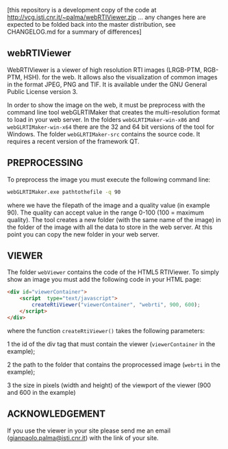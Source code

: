 [this repository is a development copy of the code at
http://vcg.isti.cnr.it/~palma/webRTIViewer.zip ... any changes here are
expected to be folded back into the master distribution, see CHANGELOG.md
for a summary of differences]

## webRTIViewer

WebRTIViewer is a viewer of high resolution RTI images (LRGB-PTM, RGB-PTM,
HSH). for the web. It allows also the visualization of common images in
the format JPEG, PNG and TIF. It is available under the GNU General Public
License version 3.

In order to show the image on the web, it must be preprocess with the
command line  tool webGLRTIMaker that creates the multi-resolution format
to load in your web server.  In the folders `webGLRTIMaker-win-x86` and
`webGLRTIMaker-win-x64` there are the 32 and 64 bit versions of the tool
for Windows. The folder `webGLRTIMaker-src` contains the source code. It
requires a recent version of the framework QT.

## PREPROCESSING 

To preprocess the image you must execute the following command line:

```bash
webGLRTIMaker.exe pathtothefile -q 90
```

where we have the filepath of the image and a quality value (in example 90).
The quality can accept value in the range 0-100 (100 = maximum quality).
The tool creates a new folder (with the same name of the image) in the
folder of the image with all the data to store in the web server. At this
point you can copy the new folder in your web server.

## VIEWER 

The folder `webViewer` contains the code of the HTML5 RTIViewer. To simply
show an image you must add the following code in your HTML page:

```html
<div id="viewerContainer">
    <script  type="text/javascript">
        createRtiViewer("viewerContainer", "webrti", 900, 600); 
    </script>
</div>
```
	
where the function `createRtiViewer()` takes the following parameters:

1 the id of the div tag that must contain the viewer (`viewerContainer`
in the example);

2 the path to the folder that contains the proprocessed image (`webrti`
in the example);

3 the size in pixels (width and height) of the viewport of the viewer
(900 and 600 in the example)

## ACKNOWLEDGEMENT 

If you use the viewer in your site please send me an email
(gianpaolo.palma@isti.cnr.it) with the link of your site. 
